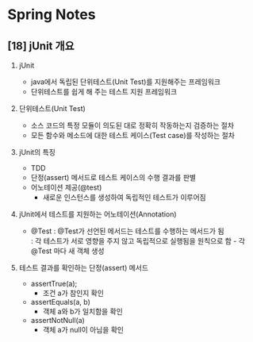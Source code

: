 Spring Notes
===============================
[18] jUnit 개요
-------------------------------
1. jUnit
    - java에서 독립된 단위테스트(Unit Test)를 지원해주는 프레임워크
    - 단위테스트를 쉽게 해 주는 테스트 지원 프레임워크

2. 단위테스트(Unit Test)
    - 소스 코드의 특정 모듈이 의도된 대로 정확히 작동하는지 검증하는 절차
    - 모든 함수와 메소드에 대한 테스트 케이스(Test case)를 작성하는 절차

3. jUnit의 특징
    - TDD
    - 단정(assert) 메서드로 테스트 케이스의 수행 결과를 판별
    - 어노테이션 제공(@test)
        -  새로운 인스턴스를 생성하여 독립적인 테스트가 이루어짐

4. jUnit에서 테스트를 지원하는 어노테이션(Annotation)
    - @Test
        : @Test가 선언된 메서드는 테스트를 수행하는 메서드가 됨</br>
        : 각 테스트가 서로 영향을 주지 않고 독립적으로 실행됨을 원칙으로 함
            - 각 @Test 마다 새 객체 생성

5. 테스트 결과를 확인하는 단정(assert) 메서드
    - assertTrue(a);
        - 조건 a가 참인지 확인
    - assertEquals(a, b)
        - 객체 a와 b가 일치함을 확인
    - assertNotNull(a) 
        - 객체 a가 null이 아님을 확인

        
            

    

